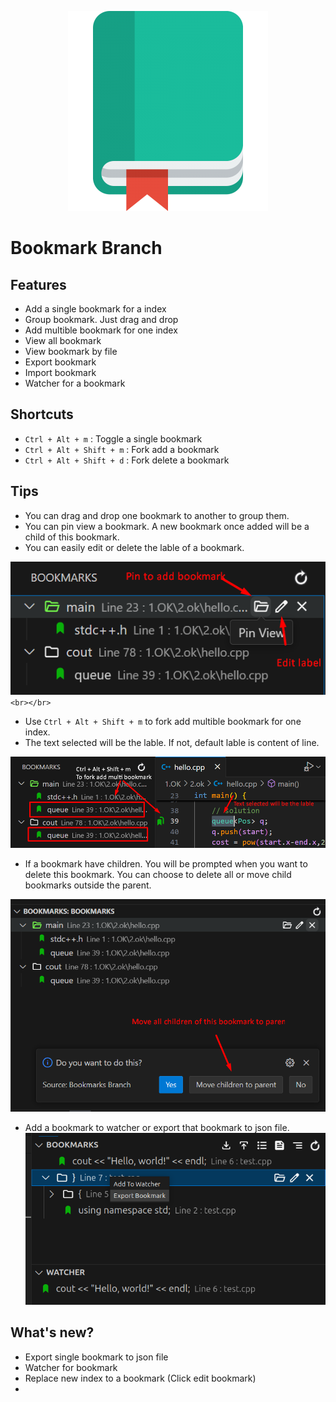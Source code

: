 <p align="center">
  <img src="https://raw.githubusercontent.com/buivanhuy663/bookmarksh/main/resources/git/bookmark-logo.png" />
</p>

# Bookmark Branch

## Features

* Add a single bookmark for a index
* Group bookmark. Just drag and drop
* Add multible bookmark for one index
* View all bookmark
* View bookmark by file
* Export bookmark
* Import bookmark
* Watcher for a bookmark

## Shortcuts

* ``Ctrl + Alt + m`` : Toggle a single bookmark
* ``Ctrl + Alt + Shift + m`` : Fork add a bookmark
* ``Ctrl + Alt + Shift + d`` : Fork delete a bookmark

## Tips

- You can drag and drop one bookmark to another to group them.
- You can pin view a bookmark. A new bookmark once added will be a child of this bookmark.
- You can easily edit or delete the lable of a bookmark.

![image1](https://raw.githubusercontent.com/buivanhuy663/bookmarksh/main/resources/git/image1.png)
`<br></br>`

- Use ``Ctrl + Alt + Shift + m`` to fork add multible bookmark for one index.
- The text selected will be the lable. If not, default lable is content of line.

![image2](https://raw.githubusercontent.com/buivanhuy663/bookmarksh/main/resources/git/image2.png)

- If a bookmark have children. You will be prompted when you want to delete this bookmark.
  You can choose to delete all or move child bookmarks outside the parent.

![image3](https://raw.githubusercontent.com/buivanhuy663/bookmarksh/main/resources/git/image3.png)

- Add a bookmark to watcher or export that bookmark to json file.
  ![image4](https://raw.githubusercontent.com/buivanhuy663/bookmarksh/main/resources/git/image4.png)

## What's new?

- Export single bookmark to json file
- Watcher for bookmark
- Replace new index to a bookmark (Click edit bookmark)
-

